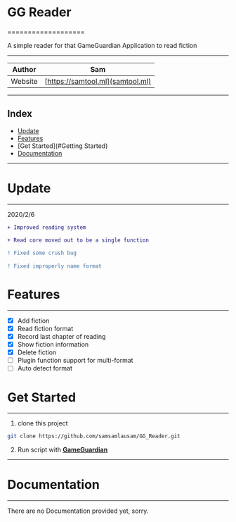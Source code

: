 # GG Reader
===================

A simple reader for that GameGuardian Application
to read fiction

****

|Author|Sam|
|---|---
|Website|[https://samtool.ml](samtool.ml)

****
## Index
* [Update](#Update)
* [Features](#Features)
* [Get Started](#Getting Started)
* [Documentation](#Documentation)

***

# Update
--------

2020/2/6
```diff
+ Improved reading system

+ Read core moved out to be a single function
 
! Fixed some crush bug
 
! Fixed improperly name format

```

# Features
****
- [x] Add fiction
- [x] Read fiction format
- [x] Record last chapter of reading
- [x] Show fiction information
- [x] Delete fiction
- [ ] Plugin function support for multi-format
- [ ] Auto detect format

# Get Started
-------------------------------

1. clone this project 

```Bash
git clone https://github.com/samsamlausam/GG_Reader.git
```

2. Run script with [**GameGuardian**](https://gameguardian.net/download)

***

# Documentation
----
There are no Documentation provided yet, sorry.